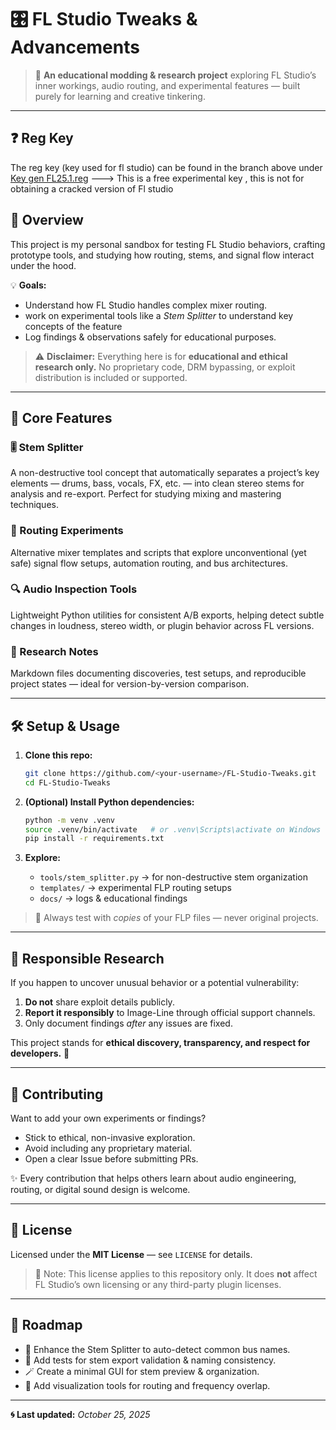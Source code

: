 # 🎛️ FL Studio Tweaks & Advancements

> 🚀 **An educational modding & research project** exploring FL Studio’s inner workings, audio routing, and experimental features — built purely for learning and creative tinkering.

---

## ❓ Reg Key
The reg key (key used for fl studio) can be found in the branch above under [Key gen FL25.1.reg]() ---> This is a free experimental key , this is not for obtaining a cracked version of Fl studio


## 🌟 Overview

This project is my personal sandbox for testing FL Studio behaviors, crafting prototype tools, and studying how routing, stems, and signal flow interact under the hood.

💡 **Goals:**

* Understand how FL Studio handles complex mixer routing.
* work on experimental tools like a *Stem Splitter* to understand key concepts of the feature
* Log findings & observations safely for educational purposes.

> ⚠️ **Disclaimer:** Everything here is for **educational and ethical research only.** No proprietary code, DRM bypassing, or exploit distribution is included or supported.

---

## 🧩 Core Features

### 🎚️ Stem Splitter

A non-destructive tool concept that automatically separates a project’s key elements — drums, bass, vocals, FX, etc. — into clean stereo stems for analysis and re-export. Perfect for studying mixing and mastering techniques.

### 🔁 Routing Experiments

Alternative mixer templates and scripts that explore unconventional (yet safe) signal flow setups, automation routing, and bus architectures.

### 🔍 Audio Inspection Tools

Lightweight Python utilities for consistent A/B exports, helping detect subtle changes in loudness, stereo width, or plugin behavior across FL versions.

### 📘 Research Notes

Markdown files documenting discoveries, test setups, and reproducible project states — ideal for version-by-version comparison.

---

## 🛠️ Setup & Usage

1. **Clone this repo:**

   ```bash
   git clone https://github.com/<your-username>/FL-Studio-Tweaks.git
   cd FL-Studio-Tweaks
   ```

2. **(Optional) Install Python dependencies:**

   ```bash
   python -m venv .venv
   source .venv/bin/activate   # or .venv\Scripts\activate on Windows
   pip install -r requirements.txt
   ```

3. **Explore:**

   * `tools/stem_splitter.py` → for non-destructive stem organization
   * `templates/` → experimental FLP routing setups
   * `docs/` → logs & educational findings

> 💾 Always test with *copies* of your FLP files — never original projects.

---

## 🧠 Responsible Research

If you happen to uncover unusual behavior or a potential vulnerability:

1. **Do not** share exploit details publicly.
2. **Report it responsibly** to Image-Line through official support channels.
3. Only document findings *after* any issues are fixed.

This project stands for **ethical discovery, transparency, and respect for developers.** 🫡

---

## 🤝 Contributing

Want to add your own experiments or findings?

* Stick to ethical, non-invasive exploration.
* Avoid including any proprietary material.
* Open a clear Issue before submitting PRs.

✨ Every contribution that helps others learn about audio engineering, routing, or digital sound design is welcome.

---

## 📜 License

Licensed under the **MIT License** — see `LICENSE` for details.

> 🧩 Note: This license applies to this repository only. It does **not** affect FL Studio’s own licensing or any third-party plugin licenses.

---

## 🚧 Roadmap

* 🔧 Enhance the Stem Splitter to auto-detect common bus names.
* 🧪 Add tests for stem export validation & naming consistency.
* 🪄 Create a minimal GUI for stem preview & organization.
* 🎨 Add visualization tools for routing and frequency overlap.

---

**🌀 Last updated:** *October 25, 2025*
